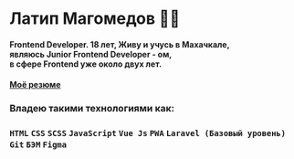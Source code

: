 # Латип Магомедов 👨‍💻
#### Frontend Developer. 18 лет, Живу  и учусь в Махачкале, <br> являюсь Junior Frontend Developer - ом,<br> в сфере Frontend уже около двух лет.
#### <a href="https://drive.google.com/file/d/1UAw2ujBGFn5ucNahIm6BCd-rkdwFfXUq/view?usp=sharing">Моё резюме</a>
### Владею такими технологиями как:
 ### ```HTML``` ```CSS``` ```SCSS``` ```JavaScript``` ```Vue Js``` ```PWA``` ```Laravel (Базовый уровень)``` ```Git``` ```БЭМ``` ```Figma ```


